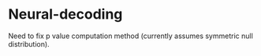 # Neural-decoding
Need to fix p value computation method (currently assumes symmetric null distribution).
